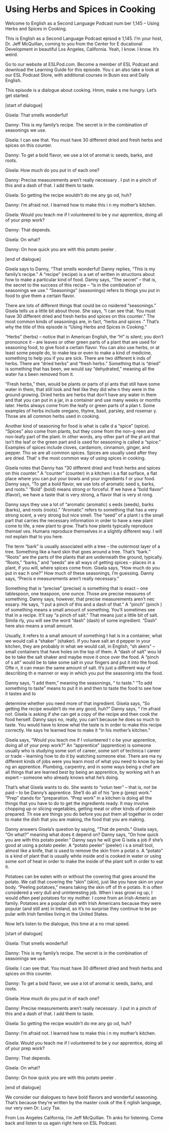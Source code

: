 # Using Herbs and Spices in Cooking

Welcome to English as a Second Language Podcast num ber 1,145 – Using Herbs and Spices in Cooking.  

This is English as a Second Language Podcast episod e 1,145. I’m your host, Dr. Jeff McQuillan, coming to you from the Center for E ducational Development in beautiful Los Angeles, California. Yeah, I know. I know. It’s weird.  

Go to our website at ESLPod.com. Become a member of  ESL Podcast and download the Learning Guide for this episode. You c an also take a look at our ESL Podcast Store, with additional courses in Busin ess and Daily English.  

This episode is a dialogue about cooking. Hmm, make s me hungry. Let’s get started.  

[start of dialogue] 

Gisela: That smells wonderful! 

Danny: This is my family’s recipe. The secret is in  the combination of seasonings we use. 

Gisela: I can see that. You must have 30 different dried and fresh herbs and spices on this counter. 

Danny: To get a bold flavor, we use a lot of aromat ic seeds, barks, and roots. 

Gisela: How much do you put in of each one? 

Danny: Precise measurements aren’t really necessary . I put in a pinch of this and a dash of that. I add them to taste. 

Gisela: So getting the recipe wouldn’t do me any go od, huh? 

Danny: I’m afraid not. I learned how to make this i n my mother’s kitchen. 

Gisela: Would you teach me if I volunteered to be y our apprentice, doing all of your prep work? 

Danny: That depends. 

Gisela: On what? 

Danny: On how quick you are with this potato peeler . 

[end of dialogue] 

Gisela says to Danny, “That smells wonderful! Danny  replies, “This is my family’s recipe.” A “recipe” (recipe) is a set of written in structions about how to make a particular kind of food. Danny says, “The secret” –  that is, the secret to the success of this recipe – “is in the combination of seasonings we use.” “Seasonings” (seasonings) refers to things you put in food to give them a certain flavor.  

There are lots of different things that could be co nsidered “seasonings.” Gisela tells us a little bit about those. She says, “I can  see that. You must have 30 different dried and fresh herbs and spices on this counter.” The most common kinds of seasonings are, in fact, “herbs and spices .” That’s why the title of this episode is “Using Herbs and Spices in Cooking.”  

“Herbs” (herbs) – notice that in American English, the “H” is silent; you don’t pronounce it – are leaves or other green parts of a  plant that are used for seasoning food, to give food a certain flavor. You can also use herbs, or at least some people do, to make tea or even to make a kind of medicine, something to help you if you are sick. There are two different k inds of herbs. There are “dried herbs” and “fresh herbs.” Something that is “dried”  is something that has been, we would say “dehydrated,” meaning all the water ha s been removed from it.  

“Fresh herbs,” then, would be plants or parts of pl ants that still have some water in them, that still look and feel like they did whe n they were in the ground growing. Dried herbs are herbs that don’t have any water in them and that you can put in a jar, in a container and use many weeks  or months later. Herbs always come from the leafy or green parts of a plan t. Some examples of herbs include oregano, thyme, basil, parsley, and rosemar y. Those are all common herbs used in cooking.  

Another kind of seasoning for food is what is calle d a “spice” (spice). “Spices” also come from plants, but they come from the non-g reen and non-leafy part of the plant. In other words, any other part of the pl ant that isn’t the leaf or the green part and is used for seasoning is called a “spice.”  Examples of spices include cloves, cardamom, cinnamon, ginger, and pepper. Tho se are all common spices. Spices are usually used after they are dried. That’ s the most common way of using spices in cooking.   

 Gisela notes that Danny has “30 different dried and  fresh herbs and spices on this counter.” A “counter” (counter) in a kitchen i s a flat surface, a flat place where you can put your bowls and your ingredients f or your food. Danny says, “To get a bold flavor, we use lots of aromatic seed s, barks, and roots.” “Bold” (bold) means strong or forceful. If we have a “bold  flavor” (flavor), we have a taste that is very strong, a flavor that is very st rong.  

Danny says they use a lot of “aromatic (aromatic) s eeds (seeds), barks (barks), and roots (roots).” “Aromatic” refers to something that has a very strong scent, a very strong but nice smell. The “seed” of a plant i s the small part that carries the necessary information in order to have a new plant come to life, a new plant to grow. That’s how plants typically reproduce themsel ves. Humans reproduce themselves in a slightly different way. I will not explain that to you here.  

The term “bark” is usually associated with a tree –  the outermost layer of a tree. Something like a hard skin that goes around a tree.  That’s “bark.” “Roots” are the parts of the plants that are underneath the ground,  typically. “Roots,” “barks,” and “seeds” are all ways of getting spices – places in a plant, if you will, where spices come from. Gisela says, “How much do you put in eac h one?” How much of these seasonings, I’m guessing. Danny says, “Precis e measurements aren’t really necessary.”  

Something that is “precise” (precise) is something that is exact – one tablespoon, one teaspoon, one ounce. Those are precise measures  of something. Danny says, however, that precise measurements aren’t nec essary. He says, “I put a pinch of this and a dash of that.” A “pinch” (pinch ) of something means a small amount of something. You’ll sometimes see that in a  recipe. It’ll say “a pinch of salt.” That means just a little bit of salt. Simila rly, you will see the word “dash” (dash) of some ingredient. “Dash” here also means a  small amount.  

Usually, it refers to a small amount of something t hat is in a container, what we would call a “shaker” (shaker). If you have salt an d pepper in your kitchen, they are probably in what we would call, in English, “sh akers” – small containers that have holes on the top of them. A “dash of salt” wou ld be to take the salt shaker and maybe move it once over the food. A “pinch of s alt” would be to take some salt in your fingers and put it into the food. Ofte n, it can mean the same amount of salt. It’s just a different way of describing th e manner or way in which you put the seasoning into the food.  

Danny says, “I add them,” meaning the seasonings, “ to taste.” “To add something to taste” means to put it in and then to taste the food to see how it tastes and to  

determine whether you need more of that ingredient.  Gisela says, “So getting the recipe wouldn’t do me any good, huh?” Danny says, “ I’m afraid not. Gisela is asking if she can get a copy of the recipe and then  cook the food herself. Danny says no, really, you can’t because he does so much to taste. You would have to know what the taste is in order to make this recipe  correctly. He says he learned how to make it “in his mother’s kitchen.”  

Gisela says, “Would you teach me if I volunteered t o be your apprentice, doing all of your prep work?” An “apprentice” (apprentice) is  someone usually who is studying some sort of career, some sort of technica l career or trade – learning how to do it by watching someone else. There are ma ny different kinds of jobs were you learn most of what you need to know by bei ng an apprentice. Plumbing, carpentry, and in some ways being a chef are all things that are learned best by being an apprentice, by working wit h an expert – someone who already knows what he’s doing.  

That’s what Gisela wants to do. She wants to “volun teer” – that is, not be paid – to be Danny’s apprentice. She’ll do all of his “pre p (prep) work.” “Prep” stands for “preparation. “Prep work” in a kitchen is doing all  the things that you have to do to get the ingredients ready. It may involve chopping up or slicing vegetables, getting meat or other kinds of protein prepared. Th ese are things you do before you put them all together in order to make the dish  that you are making, the food that you are making.  

Danny answers Gisela’s question by saying, “That de pends.” Gisela says, “On what?” meaning what does it depend on? Danny says, “On how quick you are with this potato peeler.” Danny says he will give G isela a job if she’s good at using a potato peeler. A “potato peeler” (peeler) i s a small tool, almost like a knife, that is used to remove the skin from a potat o. A “potato” is a kind of plant that is usually white inside and is cooked in water  or using some sort of heat in order to make the inside of the plant soft in order  to eat it.  

Potatoes can be eaten with or without the covering that goes around the potato. We call that covering the “skin” (skin), just like you have skin on your body. “Peeling potatoes,” means taking the skin off of th e potato. It is often considered a very dull and uninteresting job. When I was growi ng up, I would often peel potatoes for my mother. I come from an Irish-Americ an family. Potatoes are a popular dish with Irish Americans because they were  popular (and still are) in Ireland, so it’s no surprise they continue to be po pular with Irish families living in the United States.  

Now let’s listen to the dialogue, this time at a no rmal speed.   

 [start of dialogue] 

Gisela: That smells wonderful! 

Danny: This is my family’s recipe. The secret is in  the combination of seasonings we use. 

Gisela: I can see that. You must have 30 different dried and fresh herbs and spices on this counter. 

Danny: To get a bold flavor, we use a lot of aromat ic seeds, barks, and roots. 

Gisela: How much do you put in of each one? 

Danny: Precise measurements aren’t really necessary . I put in a pinch of this and a dash of that. I add them to taste. 

Gisela: So getting the recipe wouldn’t do me any go od, huh? 

Danny: I’m afraid not. I learned how to make this i n my mother’s kitchen. 

Gisela: Would you teach me if I volunteered to be y our apprentice, doing all of your prep work? 

Danny: That depends. 

Gisela: On what? 

Danny: On how quick you are with this potato peeler . 

[end of dialogue] 

We consider our dialogues to have bold flavors and wonderful seasoning. That’s because they’re written by the master cook of the E nglish language, our very own Dr. Lucy Tse. 

From Los Angeles California, I’m Jeff McQuillan. Th anks for listening. Come back and listen to us again right here on ESL Podcast. 

